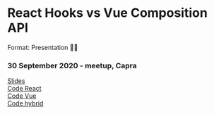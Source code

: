 # React Hooks vs Vue Composition API
Format: Presentation 👨‍🏫

### 30 September 2020 - meetup, Capra
[Slides](https://docs.google.com/presentation/d/1wcFtRV1rImSPutvYUUvdSBIRn8zHco9mJEsXEGYkpeg/edit?usp=sharing)  
[Code React](https://stackblitz.com/edit/react-hooks-demo-xyz)  
[Code Vue](https://stackblitz.com/edit/vue-composition-api-demo)  
[Code hybrid](https://stackblitz.com/edit/react-global-state-with-vue)